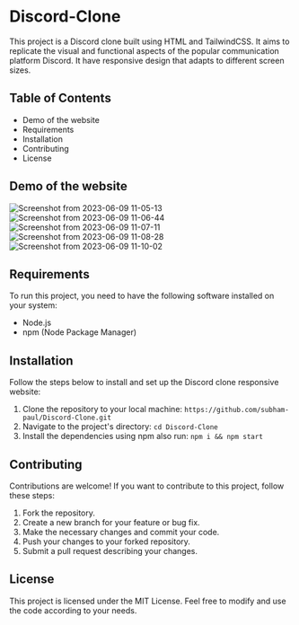 # Discord-Clone

This project is a Discord clone built using HTML and TailwindCSS. It aims to replicate the visual and functional aspects of the popular communication platform Discord. It have responsive design that adapts to different screen sizes.

## Table of Contents
* Demo of the website
* Requirements
* Installation
* Contributing
* License

## Demo of the website

![Screenshot from 2023-06-09 11-05-13](https://github.com/subham-paul/Discord-Clone/assets/52645265/244c764c-ec42-4b64-8bdf-200bca79e02d)
![Screenshot from 2023-06-09 11-06-44](https://github.com/subham-paul/Discord-Clone/assets/52645265/34f89d68-420a-40f0-9cb6-658131b0ea24)
![Screenshot from 2023-06-09 11-07-11](https://github.com/subham-paul/Discord-Clone/assets/52645265/f0bc3521-be15-4eef-814a-538e1c22e0ea)
![Screenshot from 2023-06-09 11-08-28](https://github.com/subham-paul/Discord-Clone/assets/52645265/4ad50a18-33d1-4a50-af97-d64e78e117d5)
![Screenshot from 2023-06-09 11-10-02](https://github.com/subham-paul/Discord-Clone/assets/52645265/ce9b1ffc-c787-4382-b496-200e9c6008b9)


## Requirements
To run this project, you need to have the following software installed on your system:

* Node.js
* npm (Node Package Manager)


## Installation
Follow the steps below to install and set up the Discord clone responsive website:

1. Clone the repository to your local machine:
``` https://github.com/subham-paul/Discord-Clone.git ```
2. Navigate to the project's directory:
```cd Discord-Clone```
3. Install the dependencies using npm also run:
```npm i && npm start```


## Contributing
Contributions are welcome! If you want to contribute to this project, follow these steps:

1. Fork the repository.
2. Create a new branch for your feature or bug fix.
3. Make the necessary changes and commit your code.
4. Push your changes to your forked repository.
5. Submit a pull request describing your changes.


## License
This project is licensed under the MIT License. Feel free to modify and use the code according to your needs.
